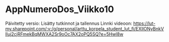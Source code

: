 # AppNumeroDos_Viikko10
Päivitetty versio: Lisätty tutkinnot ja tallennus
Linnki videoon: https://lut-my.sharepoint.com/:v:/g/personal/arttu_korpela_student_lut_fi/EXIlONyBnkVIluj2cjRFmekBqMWXA2Sr9oOc7AX2oPQ5SQ?e=5Hwl8w
